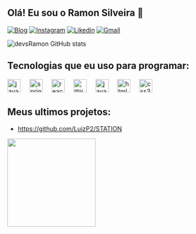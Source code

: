 ## Olá! Eu sou o Ramon Silveira 👋

<p>

[![Blog](https://img.shields.io/badge/website-3DDC84?style=for-the-badge&logo=About.me&logoColor=white)]()
[![Instagram](https://img.shields.io/badge/Instagram-E4405F?style=for-the-badge&logo=instagram&logoColor=white)](https://www.instagram.com/ramon_silveira8/)
[![Likedin](https://img.shields.io/badge/LinkedIn-005FED?style=for-the-badge&logo=linkedin&logoColor=white)](https://www.linkedin.com/in/ramon-silveira-556776312/)
[![Gmail](https://img.shields.io/badge/Gmail-FF0000?style=for-the-badge&logo=gmail&logoColor=white)](https://mail.google.com/mail/u/0/#inbox?compose=GTvVlcSBmzfWBqLMHGKRRjlTmchDHzlPlSJjBdmWWhGCGcshNDtfvQLDrjPQvnFbcScQDlGVMmRxM)

![devsRamon GitHub stats](https://github-readme-stats.vercel.app/api?username=devsRamon&show_icons=true&theme=tokyonight) 

## Tecnologias que eu uso para programar:

<div align="left">
  <img src="https://cdn.jsdelivr.net/gh/devicons/devicon/icons/java/java-original.svg" height="30" alt="java logo"  />
  <img width="12" />
  <img src="https://cdn.jsdelivr.net/gh/devicons/devicon/icons/spring/spring-original.svg" height="30" alt="spring logo"  />
  <img width="12" />
  <img src="https://cdn.jsdelivr.net/gh/devicons/devicon/icons/react/react-original.svg" height="30" alt="react logo"  />
  <img width="12" />
  <img src="https://cdn.jsdelivr.net/gh/devicons/devicon/icons/mysql/mysql-original.svg" height="30" alt="mysql logo"  />
  <img width="12" />
  <img src="https://cdn.jsdelivr.net/gh/devicons/devicon/icons/javascript/javascript-original.svg" height="30" alt="javascript logo"  />
  <img width="12" />
  <img src="https://cdn.jsdelivr.net/gh/devicons/devicon/icons/html5/html5-original.svg" height="30" alt="html5 logo"  />
  <img width="12" />
  <img src="https://cdn.jsdelivr.net/gh/devicons/devicon/icons/css3/css3-original.svg" height="30" alt="css3 logo"  />
</div>


## Meus ultimos projetos:
- https://github.com/LuizP2/STATION



<img align="left" height="200" src="https://media0.giphy.com/media/v1.Y2lkPTc5MGI3NjExbzN2OHRzZGxlMXBjcXp6dTUxNnRkMTl2bXQ0a3QyNndpcmlzbXZwcSZlcD12MV9pbnRlcm5hbF9naWZfYnlfaWQmY3Q9Zw/kQ3FSVoJrkYWk/giphy.gif"  />
